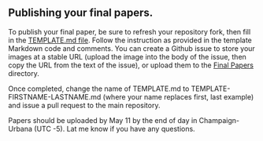 ## Publishing your final papers.

To publish your final paper, be sure to refresh your repository fork, then fill in the [TEMPLATE.md file](https://github.com/OREL-group/Project-Management/blob/main/Final%20Papers/TEMPLATE.md). Follow the instruction as provided in the template Markdown code and comments. You can create a Github issue to store your images at a stable URL (upload the image into the body of the issue, then copy the URL from the text of the issue), or upload them to the [Final Papers](https://github.com/OREL-group/Project-Management/blob/main/Final%20Papers/) directory. 

Once completed, change the name of TEMPLATE.md to TEMPLATE-FIRSTNAME-LASTNAME.md (where your name replaces first, last example) and issue a pull request to the main repository.

Papers should be uploaded by May 11 by the end of day in Champaign-Urbana (UTC -5). Lat me know if you have any questions.
